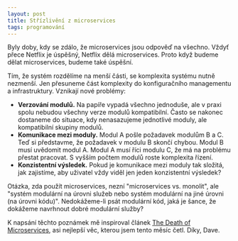 ```yaml
---
layout: post
title: Střízlivění z microservices
tags: programování
---
```


Byly doby, kdy se zdálo, že microservices jsou odpověď na všechno.
Vždyť přece Netflix je úspěšný, Netflix dělá microservices.
Proto když budeme dělat microservices, budeme také úspěšní.

<!--more-->

Tím, že systém rozdělíme na menší části, se komplexita systému nutně nezmenší.
Jen přesuneme část komplexity do konfiguračního managementu a infrastruktury.
Vznikají nové problémy:

- **Verzování modulů.** Na papíře vypadá všechno jednoduše, ale v praxi spolu nebudou
všechny verze modulů kompatibilní. Často se nakonec dostaneme do situace, kdy nenasazujeme jednotlivé
moduly, ale kompatibilní skupiny modulů.
- **Komunikace mezi moduly.** Modul A pošle požadavek modulům B a C. Teď si představme, že požadavek v modulu B skončí chybou.
Modul B musí uvědomit modul A. Modul A musí říci modulu C, že má na problému přestat pracovat.
S vyšším počtem modulů roste komplexita řízení.
- **Konzistentní výsledek.** Pokud je komunikace mezi moduly tak složitá, jak zajistíme, aby uživatel vždy viděl jen jeden
konzistentní výsledek?

Otázka, zda použít microservices, nezní "microservices vs. monolit", ale "systém modulární
na úrovni služeb nebo systém modulární na jiné úrovni (na úrovni kódu)".
Nedokážeme-li psát modulární kód, jaká je šance, že dokážeme navrhnout dobré modulární služby?

K napsání těchto poznámek mě inspiroval článek
[The Death of Microservices](https://dwmkerr.com/the-death-of-microservice-madness-in-2018/),
asi nejlepší věc, kterou jsem tento měsíc četl. Díky, Dave.

